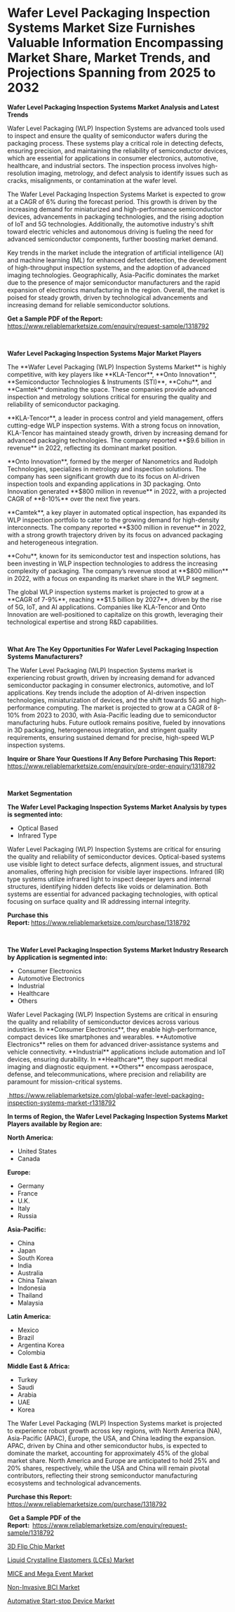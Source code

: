 <p><h1>Wafer Level Packaging Inspection Systems Market Size Furnishes Valuable Information Encompassing Market Share, Market Trends, and Projections Spanning from 2025 to 2032</h1></p><p><strong>Wafer Level Packaging Inspection Systems Market Analysis and Latest Trends</strong></p>
<p><p>Wafer Level Packaging (WLP) Inspection Systems are advanced tools used to inspect and ensure the quality of semiconductor wafers during the packaging process. These systems play a critical role in detecting defects, ensuring precision, and maintaining the reliability of semiconductor devices, which are essential for applications in consumer electronics, automotive, healthcare, and industrial sectors. The inspection process involves high-resolution imaging, metrology, and defect analysis to identify issues such as cracks, misalignments, or contamination at the wafer level.</p><p>The Wafer Level Packaging Inspection Systems Market is expected to grow at a CAGR of 6% during the forecast period. This growth is driven by the increasing demand for miniaturized and high-performance semiconductor devices, advancements in packaging technologies, and the rising adoption of IoT and 5G technologies. Additionally, the automotive industry's shift toward electric vehicles and autonomous driving is fueling the need for advanced semiconductor components, further boosting market demand.</p><p>Key trends in the market include the integration of artificial intelligence (AI) and machine learning (ML) for enhanced defect detection, the development of high-throughput inspection systems, and the adoption of advanced imaging technologies. Geographically, Asia-Pacific dominates the market due to the presence of major semiconductor manufacturers and the rapid expansion of electronics manufacturing in the region. Overall, the market is poised for steady growth, driven by technological advancements and increasing demand for reliable semiconductor solutions.</p></p>
<p><strong>Get a Sample PDF of the Report:&nbsp;</strong> <a href="https://www.reliablemarketsize.com/enquiry/request-sample/1318792?utm_campaign=1897&utm_medium=2&utm_source=Github&utm_content=ia&utm_term=20012025&utm_id=wafer-level-packaging-inspection-systems">https://www.reliablemarketsize.com/enquiry/request-sample/1318792</a></p>
<p>&nbsp;</p>
<p><strong>Wafer Level Packaging Inspection Systems Major Market Players</strong></p>
<p><p>The **Wafer Level Packaging (WLP) Inspection Systems Market** is highly competitive, with key players like **KLA-Tencor**, **Onto Innovation**, **Semiconductor Technologies & Instruments (STI)**, **Cohu**, and **Camtek** dominating the space. These companies provide advanced inspection and metrology solutions critical for ensuring the quality and reliability of semiconductor packaging.</p><p>**KLA-Tencor**, a leader in process control and yield management, offers cutting-edge WLP inspection systems. With a strong focus on innovation, KLA-Tencor has maintained steady growth, driven by increasing demand for advanced packaging technologies. The company reported **$9.6 billion in revenue** in 2022, reflecting its dominant market position.</p><p>**Onto Innovation**, formed by the merger of Nanometrics and Rudolph Technologies, specializes in metrology and inspection solutions. The company has seen significant growth due to its focus on AI-driven inspection tools and expanding applications in 3D packaging. Onto Innovation generated **$800 million in revenue** in 2022, with a projected CAGR of **8-10%** over the next five years.</p><p>**Camtek**, a key player in automated optical inspection, has expanded its WLP inspection portfolio to cater to the growing demand for high-density interconnects. The company reported **$300 million in revenue** in 2022, with a strong growth trajectory driven by its focus on advanced packaging and heterogeneous integration.</p><p>**Cohu**, known for its semiconductor test and inspection solutions, has been investing in WLP inspection technologies to address the increasing complexity of packaging. The company’s revenue stood at **$800 million** in 2022, with a focus on expanding its market share in the WLP segment.</p><p>The global WLP inspection systems market is projected to grow at a **CAGR of 7-9%**, reaching **$1.5 billion by 2027**, driven by the rise of 5G, IoT, and AI applications. Companies like KLA-Tencor and Onto Innovation are well-positioned to capitalize on this growth, leveraging their technological expertise and strong R&D capabilities.</p></p>
<p>&nbsp;</p>
<p><strong>What Are The Key Opportunities For Wafer Level Packaging Inspection Systems Manufacturers?</strong></p>
<p><p>The Wafer Level Packaging (WLP) Inspection Systems market is experiencing robust growth, driven by increasing demand for advanced semiconductor packaging in consumer electronics, automotive, and IoT applications. Key trends include the adoption of AI-driven inspection technologies, miniaturization of devices, and the shift towards 5G and high-performance computing. The market is projected to grow at a CAGR of 8-10% from 2023 to 2030, with Asia-Pacific leading due to semiconductor manufacturing hubs. Future outlook remains positive, fueled by innovations in 3D packaging, heterogeneous integration, and stringent quality requirements, ensuring sustained demand for precise, high-speed WLP inspection systems.</p></p>
<p><strong>Inquire or Share Your Questions If Any Before Purchasing This Report:</strong> <a href="https://www.reliablemarketsize.com/enquiry/pre-order-enquiry/1318792?utm_campaign=1897&utm_medium=2&utm_source=Github&utm_content=ia&utm_term=20012025&utm_id=wafer-level-packaging-inspection-systems">https://www.reliablemarketsize.com/enquiry/pre-order-enquiry/1318792</a></p>
<p>&nbsp;</p>
<p><strong>Market Segmentation</strong></p>
<p><strong>The Wafer Level Packaging Inspection Systems Market Analysis by types is segmented into:</strong></p>
<p><ul><li>Optical Based</li><li>Infrared Type</li></ul></p>
<p><p>Wafer Level Packaging (WLP) Inspection Systems are critical for ensuring the quality and reliability of semiconductor devices. Optical-based systems use visible light to detect surface defects, alignment issues, and structural anomalies, offering high precision for visible layer inspections. Infrared (IR) type systems utilize infrared light to inspect deeper layers and internal structures, identifying hidden defects like voids or delamination. Both systems are essential for advanced packaging technologies, with optical focusing on surface quality and IR addressing internal integrity.</p></p>
<p><strong>Purchase this Report:&nbsp;</strong><a href="https://www.reliablemarketsize.com/purchase/1318792?utm_campaign=1897&utm_medium=2&utm_source=Github&utm_content=ia&utm_term=20012025&utm_id=wafer-level-packaging-inspection-systems">https://www.reliablemarketsize.com/purchase/1318792</a></p>
<p>&nbsp;</p>
<p><strong>The Wafer Level Packaging Inspection Systems Market Industry Research by Application is segmented into:</strong></p>
<p><ul><li>Consumer Electronics</li><li>Automotive Electronics</li><li>Industrial</li><li>Healthcare</li><li>Others</li></ul></p>
<p><p>Wafer Level Packaging (WLP) Inspection Systems are critical in ensuring the quality and reliability of semiconductor devices across various industries. In **Consumer Electronics**, they enable high-performance, compact devices like smartphones and wearables. **Automotive Electronics** relies on them for advanced driver-assistance systems and vehicle connectivity. **Industrial** applications include automation and IoT devices, ensuring durability. In **Healthcare**, they support medical imaging and diagnostic equipment. **Others** encompass aerospace, defense, and telecommunications, where precision and reliability are paramount for mission-critical systems.</p></p>
<p><a href="https://www.reliablemarketsize.com/global-wafer-level-packaging-inspection-systems-market-r1318792?utm_campaign=1897&utm_medium=2&utm_source=Github&utm_content=ia&utm_term=20012025&utm_id=wafer-level-packaging-inspection-systems">&nbsp;https://www.reliablemarketsize.com/global-wafer-level-packaging-inspection-systems-market-r1318792</a></p>
<p><strong>In terms of Region, the Wafer Level Packaging Inspection Systems Market Players available by Region are:</strong></p>
<p>
    <p> <strong> North America: </strong>
        <ul>
            <li>United States</li>
            <li>Canada</li>
        </ul>
        </p> 
    <p> <strong> Europe: </strong>
        <ul>
            <li>Germany</li>
            <li>France</li>
            <li>U.K.</li>
            <li>Italy</li>
            <li>Russia</li>
        </ul>
        </p> 
    <p> <strong> Asia-Pacific: </strong>
        <ul>
            <li>China</li>
            <li>Japan</li>
            <li>South Korea</li>
            <li>India</li>
            <li>Australia</li>
            <li>China Taiwan</li>
            <li>Indonesia</li>
            <li>Thailand</li>
            <li>Malaysia</li>
        </ul>
        </p> 
    <p> <strong> Latin America: </strong>
        <ul>
            <li>Mexico</li>
            <li>Brazil</li>
            <li>Argentina Korea</li>
            <li>Colombia</li>
        </ul>
        </p> 
    <p> <strong> Middle East & Africa: </strong>
        <ul>
            <li>Turkey</li>
            <li>Saudi</li>
            <li>Arabia</li>
            <li>UAE</li>
            <li>Korea</li>
        </ul>
    </p>
    </p>
<p><p>The Wafer Level Packaging (WLP) Inspection Systems market is projected to experience robust growth across key regions, with North America (NA), Asia-Pacific (APAC), Europe, the USA, and China leading the expansion. APAC, driven by China and other semiconductor hubs, is expected to dominate the market, accounting for approximately 45% of the global market share. North America and Europe are anticipated to hold 25% and 20% shares, respectively, while the USA and China will remain pivotal contributors, reflecting their strong semiconductor manufacturing ecosystems and technological advancements.</p></p>
<p><strong>Purchase this Report: </strong><a href="https://www.reliablemarketsize.com/purchase/1318792?utm_campaign=1897&utm_medium=2&utm_source=Github&utm_content=ia&utm_term=20012025&utm_id=wafer-level-packaging-inspection-systems">https://www.reliablemarketsize.com/purchase/1318792</a></p>
<p>&nbsp;<strong>Get a Sample PDF of the Report:&nbsp;&nbsp;</strong><a href="https://www.reliablemarketsize.com/enquiry/request-sample/1318792?utm_campaign=1897&utm_medium=2&utm_source=Github&utm_content=ia&utm_term=20012025&utm_id=wafer-level-packaging-inspection-systems">https://www.reliablemarketsize.com/enquiry/request-sample/1318792</a></p>
<p><strong></strong></p>
<p><p><a href="https://www.linkedin.com/pulse/3d-flip-chip-market-analysisbased-predicted-136-cagr-sjzuf?utm_campaign=1897&utm_medium=2&utm_source=Github&utm_content=ia&utm_term=20012025&utm_id=wafer-level-packaging-inspection-systems">3D Flip Chip Market</a></p><p><a href="https://www.linkedin.com/pulse/liquid-crystalline-elastomers-lces-industry-insights-report-wckrc?utm_campaign=1897&utm_medium=2&utm_source=Github&utm_content=ia&utm_term=20012025&utm_id=wafer-level-packaging-inspection-systems">Liquid Crystalline Elastomers (LCEs) Market</a></p><p><a href="https://www.linkedin.com/pulse/comprehensive-mice-mega-event-market-forecast-59-cagr-nwsef?utm_campaign=1897&utm_medium=2&utm_source=Github&utm_content=ia&utm_term=20012025&utm_id=wafer-level-packaging-inspection-systems">MICE and Mega Event Market</a></p><p><a href="https://www.linkedin.com/pulse/current-evaluation-future-growth-potential-non-invasive-f0hxf?utm_campaign=1897&utm_medium=2&utm_source=Github&utm_content=ia&utm_term=20012025&utm_id=wafer-level-packaging-inspection-systems">Non-Invasive BCI Market</a></p><p><a href="https://www.linkedin.com/pulse/tracking-emerging-trends-automative-start-stop-device-rjr6f?utm_campaign=1897&utm_medium=2&utm_source=Github&utm_content=ia&utm_term=20012025&utm_id=wafer-level-packaging-inspection-systems">Automative Start-stop Device Market</a></p></p>